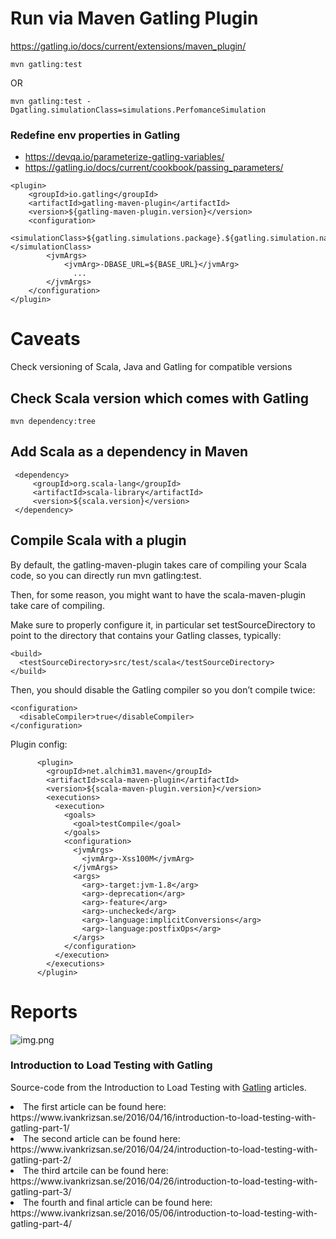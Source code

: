 
# Run via Maven Gatling Plugin
https://gatling.io/docs/current/extensions/maven_plugin/ 

```mvn gatling:test```

OR 

```
mvn gatling:test -Dgatling.simulationClass=simulations.PerfomanceSimulation
```


### Redefine env properties in Gatling
* https://devqa.io/parameterize-gatling-variables/
* https://gatling.io/docs/current/cookbook/passing_parameters/
```
<plugin>
    <groupId>io.gatling</groupId>
    <artifactId>gatling-maven-plugin</artifactId>
    <version>${gatling-maven-plugin.version}</version>
    <configuration>
        <simulationClass>${gatling.simulations.package}.${gatling.simulation.name}</simulationClass>
        <jvmArgs>
            <jvmArg>-DBASE_URL=${BASE_URL}</jvmArg>
              ...  
        </jvmArgs>
    </configuration>
</plugin>
```

# Caveats
Check versioning of Scala, Java and Gatling for compatible versions

## Check Scala version which comes with Gatling
```
mvn dependency:tree
```

## Add Scala as a dependency in Maven
```
 <dependency>
     <groupId>org.scala-lang</groupId>
     <artifactId>scala-library</artifactId>
     <version>${scala.version}</version>
 </dependency>
```



## Compile Scala with a plugin

By default, the gatling-maven-plugin takes care of compiling your Scala code, so you can directly run mvn gatling:test.

Then, for some reason, you might want to have the scala-maven-plugin take care of compiling.

Make sure to properly configure it, in particular set testSourceDirectory to point to the directory that contains your Gatling classes, typically:
```
<build>
  <testSourceDirectory>src/test/scala</testSourceDirectory>
</build>
```
Then, you should disable the Gatling compiler so you don’t compile twice:
```
<configuration>
  <disableCompiler>true</disableCompiler>
</configuration>
```

Plugin config:
```
      <plugin>
        <groupId>net.alchim31.maven</groupId>
        <artifactId>scala-maven-plugin</artifactId>
        <version>${scala-maven-plugin.version}</version>
        <executions>
          <execution>
            <goals>
              <goal>testCompile</goal>
            </goals>
            <configuration>
              <jvmArgs>
                <jvmArg>-Xss100M</jvmArg>
              </jvmArgs>
              <args>
                <arg>-target:jvm-1.8</arg>
                <arg>-deprecation</arg>
                <arg>-feature</arg>
                <arg>-unchecked</arg>
                <arg>-language:implicitConversions</arg>
                <arg>-language:postfixOps</arg>
              </args>
            </configuration>
          </execution>
        </executions>
      </plugin>
```

# Reports
![img.png](img.png)


### Introduction to Load Testing with Gatling

Source-code from the Introduction to Load Testing with [Gatling](http://gatling.io) articles.

<li>The first article can be found here: https://www.ivankrizsan.se/2016/04/16/introduction-to-load-testing-with-gatling-part-1/</li>
<li>The second article can be found here: https://www.ivankrizsan.se/2016/04/24/introduction-to-load-testing-with-gatling-part-2/</li>
<li>The third artcile can be found here: https://www.ivankrizsan.se/2016/04/26/introduction-to-load-testing-with-gatling-part-3/</li>
<li>The fourth and final article can be found here: https://www.ivankrizsan.se/2016/05/06/introduction-to-load-testing-with-gatling-part-4/</li>
